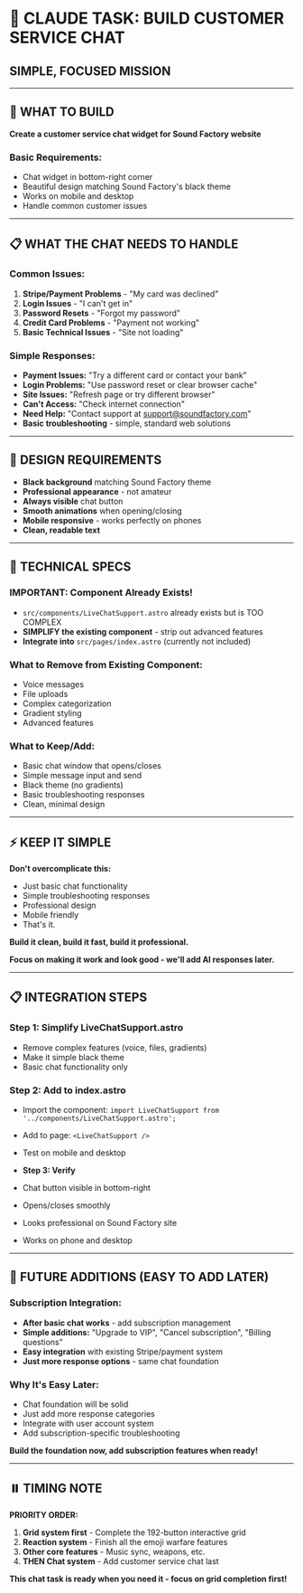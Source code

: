 # 💬 CLAUDE TASK: BUILD CUSTOMER SERVICE CHAT
## SIMPLE, FOCUSED MISSION

---

## 🎯 WHAT TO BUILD

**Create a customer service chat widget for Sound Factory website**

### **Basic Requirements:**
- Chat widget in bottom-right corner
- Beautiful design matching Sound Factory's black theme
- Works on mobile and desktop
- Handle common customer issues

---

## 📋 WHAT THE CHAT NEEDS TO HANDLE

### **Common Issues:**
1. **Stripe/Payment Problems** - "My card was declined"
2. **Login Issues** - "I can't get in"
3. **Password Resets** - "Forgot my password"
4. **Credit Card Problems** - "Payment not working"
5. **Basic Technical Issues** - "Site not loading"

### **Simple Responses:**
- **Payment Issues:** "Try a different card or contact your bank"
- **Login Problems:** "Use password reset or clear browser cache" 
- **Site Issues:** "Refresh page or try different browser"
- **Can't Access:** "Check internet connection"
- **Need Help:** "Contact support at support@soundfactory.com"
- **Basic troubleshooting** - simple, standard web solutions

---

## 🎨 DESIGN REQUIREMENTS

- **Black background** matching Sound Factory theme
- **Professional appearance** - not amateur
- **Always visible** chat button
- **Smooth animations** when opening/closing
- **Mobile responsive** - works perfectly on phones
- **Clean, readable text**

---

## 🔧 TECHNICAL SPECS

### **IMPORTANT: Component Already Exists!**
- `src/components/LiveChatSupport.astro` already exists but is TOO COMPLEX
- **SIMPLIFY the existing component** - strip out advanced features
- **Integrate into** `src/pages/index.astro` (currently not included)

### **What to Remove from Existing Component:**
- Voice messages
- File uploads
- Complex categorization
- Gradient styling
- Advanced features

### **What to Keep/Add:**
- Basic chat window that opens/closes
- Simple message input and send
- Black theme (no gradients)
- Basic troubleshooting responses
- Clean, minimal design

---

## ⚡ KEEP IT SIMPLE

**Don't overcomplicate this:**
- Just basic chat functionality
- Simple troubleshooting responses
- Professional design
- Mobile friendly
- That's it.

**Build it clean, build it fast, build it professional.**

**Focus on making it work and look good - we'll add AI responses later.**

---

## 📋 INTEGRATION STEPS

### **Step 1: Simplify LiveChatSupport.astro**
- Remove complex features (voice, files, gradients)
- Make it simple black theme
- Basic chat functionality only

### **Step 2: Add to index.astro**
- Import the component: `import LiveChatSupport from '../components/LiveChatSupport.astro';`
- Add to page: `<LiveChatSupport />`
- Test on mobile and desktop

- **Step 3: Verify**
- Chat button visible in bottom-right
- Opens/closes smoothly
- Looks professional on Sound Factory site
- Works on phone and desktop

---

## 📝 FUTURE ADDITIONS (EASY TO ADD LATER)

### **Subscription Integration:**
- **After basic chat works** - add subscription management
- **Simple additions:** "Upgrade to VIP", "Cancel subscription", "Billing questions"
- **Easy integration** with existing Stripe/payment system
- **Just more response options** - same chat foundation

### **Why It's Easy Later:**
- Chat foundation will be solid
- Just add more response categories
- Integrate with user account system
- Add subscription-specific troubleshooting

**Build the foundation now, add subscription features when ready!**

---

## ⏸️ TIMING NOTE

**PRIORITY ORDER:**
1. **Grid system first** - Complete the 192-button interactive grid
2. **Reaction system** - Finish all the emoji warfare features  
3. **Other core features** - Music sync, weapons, etc.
4. **THEN Chat system** - Add customer service chat last

**This chat task is ready when you need it - focus on grid completion first!**
